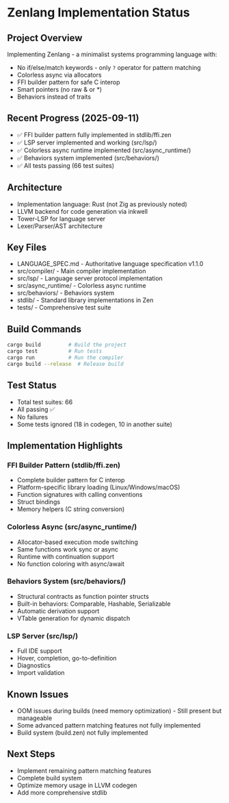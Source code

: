 # Zenlang Implementation Status

## Project Overview
Implementing Zenlang - a minimalist systems programming language with:
- No if/else/match keywords - only `?` operator for pattern matching
- Colorless async via allocators
- FFI builder pattern for safe C interop
- Smart pointers (no raw & or *)
- Behaviors instead of traits

## Recent Progress (2025-09-11)
- ✅ FFI builder pattern fully implemented in stdlib/ffi.zen
- ✅ LSP server implemented and working (src/lsp/)
- ✅ Colorless async runtime implemented (src/async_runtime/)
- ✅ Behaviors system implemented (src/behaviors/)
- ✅ All tests passing (66 test suites)

## Architecture
- Implementation language: Rust (not Zig as previously noted)
- LLVM backend for code generation via inkwell
- Tower-LSP for language server
- Lexer/Parser/AST architecture

## Key Files
- LANGUAGE_SPEC.md - Authoritative language specification v1.1.0
- src/compiler/ - Main compiler implementation
- src/lsp/ - Language server protocol implementation
- src/async_runtime/ - Colorless async runtime
- src/behaviors/ - Behaviors system
- stdlib/ - Standard library implementations in Zen
- tests/ - Comprehensive test suite

## Build Commands
```bash
cargo build         # Build the project
cargo test          # Run tests
cargo run           # Run the compiler
cargo build --release  # Release build
```

## Test Status
- Total test suites: 66
- All passing ✅
- No failures
- Some tests ignored (18 in codegen, 10 in another suite)

## Implementation Highlights

### FFI Builder Pattern (stdlib/ffi.zen)
- Complete builder pattern for C interop
- Platform-specific library loading (Linux/Windows/macOS)
- Function signatures with calling conventions
- Struct bindings
- Memory helpers (C string conversion)

### Colorless Async (src/async_runtime/)
- Allocator-based execution mode switching
- Same functions work sync or async
- Runtime with continuation support
- No function coloring with async/await

### Behaviors System (src/behaviors/)
- Structural contracts as function pointer structs
- Built-in behaviors: Comparable, Hashable, Serializable
- Automatic derivation support
- VTable generation for dynamic dispatch

### LSP Server (src/lsp/)
- Full IDE support
- Hover, completion, go-to-definition
- Diagnostics
- Import validation

## Known Issues
- OOM issues during builds (need memory optimization) - Still present but manageable
- Some advanced pattern matching features not fully implemented
- Build system (build.zen) not fully implemented

## Next Steps
- Implement remaining pattern matching features
- Complete build system
- Optimize memory usage in LLVM codegen
- Add more comprehensive stdlib
